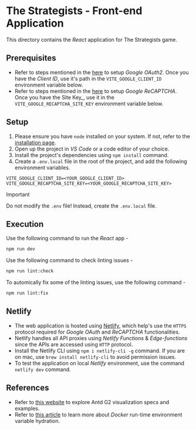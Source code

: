 # The Strategists - Front-end Application

This directory contains the _React_ application for The Strategists game.

## Prerequisites

- Refer to steps mentioned in the [here](../docs/google-integration.md#google-oauth2) to setup _Google
  OAuth2_. Once you have the _Client ID_, use it's path in the `VITE_GOOGLE_CLIENT_ID` environment variable
  below.
- Refer to steps mentioned in the [here](../docs/google-integration.md#google-recaptcha) to setup _Google
  ReCAPTCHA_. Once you have the Site Key\_, use it in the `VITE_GOOGLE_RECAPTCHA_SITE_KEY` environment
  variable below.

## Setup

1. Please ensure you have `node` installed on your system. If not, refer to the
   [installation page](https://nodejs.org/en/download).
2. Open up the project in _VS Code_ or a code editor of your choice.
3. Install the project's dependencies using `npm install` command.
4. Create a `.env.local` file in the root of the project, and add the following environment variables.

```
VITE_GOOGLE_CLIENT_ID=<YOUR_GOOGLE_CLIENT_ID>
VITE_GOOGLE_RECAPTCHA_SITE_KEY=<YOUR_GOOGLE_RECAPTCHA_SITE_KEY>
```

> [!IMPORTANT]
> Do not modify the `.env` file! Instead, create the `.env.local` file.

## Execution

Use the following command to run the _React_ app -

```bash
npm run dev
```

Use the following command to check linting issues -

```bash
npm run lint:check
```

To automically fix some of the linting issues, use the following command -

```bash
npm run lint:fix
```

## Netlify

- The web application is hosted using [Netlify](https://netlify.com/), which help's use the `HTTPS` protocol
  required for _Google OAuth_ and _ReCAPTCHA_ functionalities.
- Netlify handles all API proxies using _Netlify Functions_ & _Edge-functions_ since the APIs are accessed
  using `HTTP` protocol.
- Install the Netlify CLI using `npm i netlify-cli -g` command. If you are on mac, use
  `brew install netlify-cli` to avoid permission issues.
- To test the application on local _Netlify_ environment, use the command `netlify dev` command.

## References

- Refer to [this website](https://observablehq.com/@antv/g2-spec) to explore Antd G2 visualization specs and
  examples.
- Refer to
  [this article](https://pamalsahan.medium.com/dockerizing-a-react-application-injecting-environment-variables-at-build-vs-run-time-d74b6796fe38)
  to learn more about _Docker_ run-time environment variable hydration.
